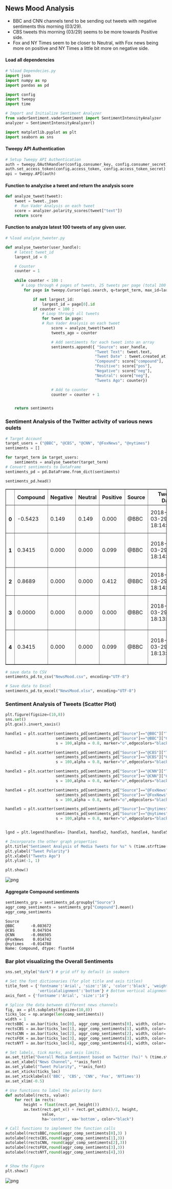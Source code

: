 
## News Mood Analysis
* BBC and CNN channels tend to be sending out tweets with negative sentiments this morning (03/29).
* CBS tweets this morning (03/29) seems to be more towards Positive side.
* Fox and NY Times seem to be closer to Neutral, with Fox news being more on positive and NY Times a little bit more on negative side.

#### Load all dependencies


```python
# %load Dependecies.py
import json
import numpy as np
import pandas as pd

import config
import tweepy
import time

# Import and Initialize Sentiment Analyzer
from vaderSentiment.vaderSentiment import SentimentIntensityAnalyzer
analyzer = SentimentIntensityAnalyzer()

import matplotlib.pyplot as plt
import seaborn as sns

```

#### Tweepy API Authentication


```python
# Setup Tweepy API Authentication
auth = tweepy.OAuthHandler(config.consumer_key, config.consumer_secret)
auth.set_access_token(config.access_token, config.access_token_secret)
api = tweepy.API(auth)
```

#### Function to analyzise a tweet and return the analysis score


```python
def analyze_tweet(tweet):
    tweet = tweet._json
    #  Run Vader Analysis on each tweet
    score = analyzer.polarity_scores(tweet["text"])
    return score
```

#### Function to analyze latest 100 tweets of any given user.


```python
# %load analyse_tweeter.py

def analyse_tweeter(user_handle):
    # latest tweet_id
    largest_id = 0

    # Counter
    counter = 1
    
    while counter < 100 :
       # Loop through 4 pages of tweets, 25 tweets per page (total 100 tweets)
        for page in tweepy.Cursor(api.search, q=target_term, max_id=largest_id, count = 25).pages(4):

            if not largest_id:
                largest_id = page[0].id
            if counter < 100 :
                # Loop through all tweets
                for tweet in page:
                # Run Vader Analysis on each tweet
                    score = analyze_tweet(tweet)
                    tweets_ago = counter

                    # Add sentiments for each tweet into an array
                    sentiments.append({ "Source": user_handle,
                                       "Tweet Text": tweet.text,
                                       "Tweet Date" : tweet.created_at,
                                       "Compound": score["compound"],
                                       "Positive": score["pos"],
                                       "Negative": score["neg"],
                                       "Neutral": score["neg"],
                                       "Tweets Ago": counter})

                    # Add to counter 
                    counter = counter + 1


    return sentiments

```

### Sentiment Analysis of the Twitter activity of various news oulets


```python
# Target Account
target_users = ("@BBC", "@CBS", "@CNN", "@FoxNews", "@nytimes")
sentiments = []

for target_term in target_users:
    sentiments = analyse_tweeter(target_term)
# Convert sentiments to DataFrame
sentiments_pd = pd.DataFrame.from_dict(sentiments)

```


```python
sentiments_pd.head()
```




<div>
<table border="1" class="dataframe">
  <thead>
    <tr style="text-align: right;">
      <th></th>
      <th>Compound</th>
      <th>Negative</th>
      <th>Neutral</th>
      <th>Positive</th>
      <th>Source</th>
      <th>Tweet Date</th>
      <th>Tweet Text</th>
      <th>Tweets Ago</th>
    </tr>
  </thead>
  <tbody>
    <tr>
      <th>0</th>
      <td>-0.5423</td>
      <td>0.149</td>
      <td>0.149</td>
      <td>0.000</td>
      <td>@BBC</td>
      <td>2018-03-29 18:14:24</td>
      <td>@BBC If they don't inform you, it's a crime be...</td>
      <td>1</td>
    </tr>
    <tr>
      <th>1</th>
      <td>0.3415</td>
      <td>0.000</td>
      <td>0.000</td>
      <td>0.099</td>
      <td>@BBC</td>
      <td>2018-03-29 18:14:20</td>
      <td>RT @Femi_Sorry: Oh and as a side note @BBC, ev...</td>
      <td>2</td>
    </tr>
    <tr>
      <th>2</th>
      <td>0.8689</td>
      <td>0.000</td>
      <td>0.000</td>
      <td>0.412</td>
      <td>@BBC</td>
      <td>2018-03-29 18:14:07</td>
      <td>Thanks to the @BBC and Ewan and Colin McGregor...</td>
      <td>3</td>
    </tr>
    <tr>
      <th>3</th>
      <td>0.0000</td>
      <td>0.000</td>
      <td>0.000</td>
      <td>0.000</td>
      <td>@BBC</td>
      <td>2018-03-29 18:13:52</td>
      <td>Someone should get a job @BBC @TheEconomist or...</td>
      <td>4</td>
    </tr>
    <tr>
      <th>4</th>
      <td>0.3415</td>
      <td>0.000</td>
      <td>0.000</td>
      <td>0.099</td>
      <td>@BBC</td>
      <td>2018-03-29 18:13:35</td>
      <td>RT @Femi_Sorry: Oh and as a side note @BBC, ev...</td>
      <td>5</td>
    </tr>
  </tbody>
</table>
</div>




```python
# save data to CSV
sentiments_pd.to_csv("NewsMood.csv", encoding="UTF-8")
```


```python
# Save data to Excel
sentiments_pd.to_excel("NewsMood.xlsx", encoding="UTF-8")
```

### Sentiment Analysis of Tweets (Scatter Plot)


```python
plt.figure(figsize=(10,8))
sns.set()
plt.gca().invert_xaxis()

handle1 = plt.scatter(sentiments_pd[sentiments_pd["Source"]=="@BBC"]["Tweets Ago"], 
                      sentiments_pd[sentiments_pd["Source"]=="@BBC"]["Compound"], 
                      s = 100,alpha = 0.8, marker="o",edgecolors="black",label = "BBC")

handle2 = plt.scatter(sentiments_pd[sentiments_pd["Source"]=="@CBS"]["Tweets Ago"], 
                      sentiments_pd[sentiments_pd["Source"]=="@CBS"]["Compound"], 
                      s = 100,alpha = 0.8, marker="o",edgecolors="black",label = "CBS")

handle3 = plt.scatter(sentiments_pd[sentiments_pd["Source"]=="@CNN"]["Tweets Ago"], 
                      sentiments_pd[sentiments_pd["Source"]=="@CNN"]["Compound"], 
                      s = 100,alpha = 0.8, marker="o",edgecolors="black",label = "CNN")

handle4 = plt.scatter(sentiments_pd[sentiments_pd["Source"]=="@FoxNews"]["Tweets Ago"], 
                      sentiments_pd[sentiments_pd["Source"]=="@FoxNews"]["Compound"], 
                      s = 100,alpha = 0.8, marker="o",edgecolors="black",label = "FOX")

handle5 = plt.scatter(sentiments_pd[sentiments_pd["Source"]=="@nytimes"]["Tweets Ago"], 
                      sentiments_pd[sentiments_pd["Source"]=="@nytimes"]["Compound"], 
                      s = 100,alpha = 0.8, marker="o",edgecolors="black",label = "NYTimes")


lgnd = plt.legend(handles= [handle1, handle2, handle3, handle4, handle5], loc=(1.1, 0.55), title= 'Media Sources')

# Incorporate the other graph properties
plt.title("Sentiment Analysis of Media Tweets for %s" % (time.strftime("%x")))
plt.ylabel("Tweet Polarity")
plt.xlabel("Tweets Ago")
plt.ylim(-1, 1)

plt.show()
```


![png](output_15_0.png)


#### Aggregate Compound sentiments


```python
sentiments_grp = sentiments_pd.groupby("Source")
aggr_comp_sentiments = sentiments_grp["Compound"].mean()
aggr_comp_sentiments
```




    Source
    @BBC       -0.083672
    @CBS        0.047934
    @CNN       -0.066505
    @FoxNews    0.014742
    @nytimes   -0.014788
    Name: Compound, dtype: float64



### Bar plot visualizing the Overall Sentiments 


```python
sns.set_style("dark") # grid off by default in seaborn

# Set the font dictionaries (for plot title and axis titles)
title_font = {'fontname':'Arial', 'size':'16', 'color':'black', 'weight':'normal',
              'verticalalignment':'bottom'} # Bottom vertical alignment for more space
axis_font = {'fontname':'Arial', 'size':'14'}

# Splice the data between different news channels
fig, ax = plt.subplots(figsize=(10,8))
ticks_loc = np.arange(len(comp_sentiments))
width = 1
rectsBBC = ax.bar(ticks_loc[0], aggr_comp_sentiments[0], width, color='skyblue', edgecolor = 'black')
rectsCBS = ax.bar(ticks_loc[1], aggr_comp_sentiments[1], width, color='green', edgecolor = 'black')
rectsCNN = ax.bar(ticks_loc[2], aggr_comp_sentiments[2], width, color='red', edgecolor = 'black')
rectsFOX = ax.bar(ticks_loc[3], aggr_comp_sentiments[3], width, color='blue', edgecolor = 'black')
rectsNYT = ax.bar(ticks_loc[4], aggr_comp_sentiments[4], width, color='yellow', edgecolor = 'black')

# Set labels, tick marks, and axis limits.
ax.set_title("Overall Media Sentiment based on Twitter (%s)" % (time.strftime("%x")), **title_font)
ax.set_xlabel("News Channel", **axis_font)
ax.set_ylabel("Tweet Polarity", **axis_font)
ax.set_xticks(ticks_loc)
ax.set_xticklabels(('BBC', 'CBS', 'CNN', 'Fox', 'NYTimes'))
ax.set_xlim(-0.5)

# Use functions to label the polarity bars
def autolabel(rects, value):
    for rect in rects:
        height = float(rect.get_height())
        ax.text(rect.get_x() + rect.get_width()/2, height,
                value,
                ha='center', va='bottom', color="black")

# Call functions to implement the function calls
autolabel(rectsBBC,round(aggr_comp_sentiments[0],3) )
autolabel(rectsCBS,round(aggr_comp_sentiments[1],3))
autolabel(rectsCNN, round(aggr_comp_sentiments[2],3))
autolabel(rectsFOX,round(aggr_comp_sentiments[3],3))
autolabel(rectsNYT,round(aggr_comp_sentiments[4],3))


# Show the Figure
plt.show()
```


![png](output_19_0.png)

